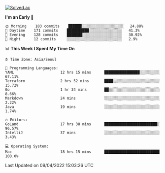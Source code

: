 [![Solved.ac](http://mazassumnida.wtf/api/v2/generate_badge?boj=kuckjwi)](https://solved.ac/kuckjwi)
<!--START_SECTION:waka-->
**I'm an Early 🐤** 

```text
🌞 Morning    103 commits    ██████░░░░░░░░░░░░░░░░░░░   24.88% 
🌆 Daytime    171 commits    ██████████░░░░░░░░░░░░░░░   41.3% 
🌃 Evening    128 commits    ███████░░░░░░░░░░░░░░░░░░   30.92% 
🌙 Night      12 commits     ░░░░░░░░░░░░░░░░░░░░░░░░░   2.9%

```


📊 **This Week I Spent My Time On** 

```text
⌚︎ Time Zone: Asia/Seoul

💬 Programming Languages: 
YAML                     12 hrs 15 mins      ████████████████░░░░░░░░░   67.11% 
Terraform                2 hrs 52 mins       ████░░░░░░░░░░░░░░░░░░░░░   15.72% 
Go                       1 hr 34 mins        ██░░░░░░░░░░░░░░░░░░░░░░░   8.66% 
Markdown                 24 mins             ░░░░░░░░░░░░░░░░░░░░░░░░░   2.22% 
Java                     19 mins             ░░░░░░░░░░░░░░░░░░░░░░░░░   1.74%

🔥 Editors: 
GoLand                   17 hrs 38 mins      ████████████████████████░   96.57% 
IntelliJ                 37 mins             ░░░░░░░░░░░░░░░░░░░░░░░░░   3.43%

💻 Operating System: 
Mac                      18 hrs 15 mins      █████████████████████████   100.0%

```


 Last Updated on 09/04/2022 15:03:26 UTC
<!--END_SECTION:waka-->
